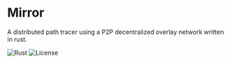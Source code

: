 # Mirror

A distributed path tracer using a P2P decentralized overlay network written in rust.

![Rust](https://img.shields.io/badge/Rust-🦀-orange)
![License](https://img.shields.io/github/license/k1llbyte/ben)